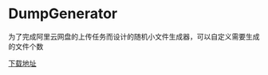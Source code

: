 # DumpGenerator

为了完成阿里云网盘的上传任务而设计的随机小文件生成器，可以自定义需要生成的文件个数

[下载地址](https://github.com/HXHGTS/DumpGenerator/releases/latest)

